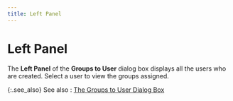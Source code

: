 ```yaml
---
title: Left Panel
---
```


# Left Panel


The **Left Panel** of the **Groups to User** dialog box displays all  the users who are created. Select a user to view the groups assigned.


{:.see_also}
See also
: [The Groups  to User Dialog Box]({{site.sc_baseurl}}/misc/groups_to_user_dialog_box.html)

